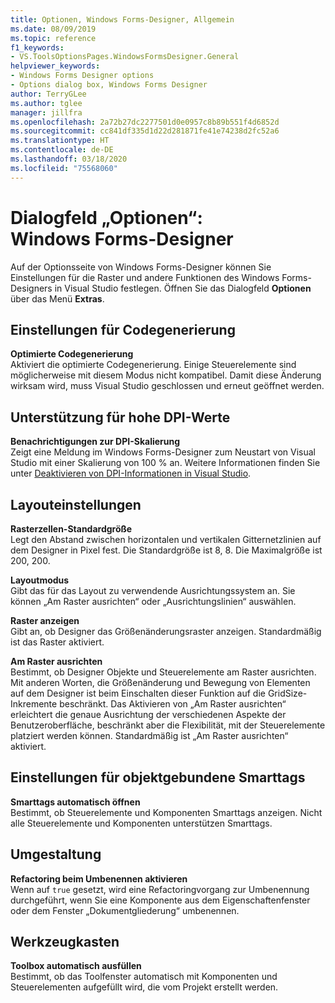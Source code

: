 ```yaml
---
title: Optionen, Windows Forms-Designer, Allgemein
ms.date: 08/09/2019
ms.topic: reference
f1_keywords:
- VS.ToolsOptionsPages.WindowsFormsDesigner.General
helpviewer_keywords:
- Windows Forms Designer options
- Options dialog box, Windows Forms Designer
author: TerryGLee
ms.author: tglee
manager: jillfra
ms.openlocfilehash: 2a72b27dc2277501d0e0957c8b89b551f4d6852d
ms.sourcegitcommit: cc841df335d1d22d281871fe41e74238d2fc52a6
ms.translationtype: HT
ms.contentlocale: de-DE
ms.lasthandoff: 03/18/2020
ms.locfileid: "75568060"
---
```

# <a name="options-dialog-box-windows-forms-designer"></a>Dialogfeld „Optionen“: Windows Forms-Designer

Auf der Optionsseite von Windows Forms-Designer können Sie Einstellungen für die Raster und andere Funktionen des Windows Forms-Designers in Visual Studio festlegen. Öffnen Sie das Dialogfeld **Optionen** über das Menü **Extras**.

## <a name="code-generation-settings"></a>Einstellungen für Codegenerierung

**Optimierte Codegenerierung**\
Aktiviert die optimierte Codegenerierung. Einige Steuerelemente sind möglicherweise mit diesem Modus nicht kompatibel. Damit diese Änderung wirksam wird, muss Visual Studio geschlossen und erneut geöffnet werden.

## <a name="high-dpi-support"></a>Unterstützung für hohe DPI-Werte

**Benachrichtigungen zur DPI-Skalierung**\
Zeigt eine Meldung im Windows Forms-Designer zum Neustart von Visual Studio mit einer Skalierung von 100 % an. Weitere Informationen finden Sie unter [Deaktivieren von DPI-Informationen in Visual Studio](/dotnet/framework/winforms/disable-dpi-awareness-visual-studio).

## <a name="layout-settings"></a>Layouteinstellungen

**Rasterzellen-Standardgröße**\
Legt den Abstand zwischen horizontalen und vertikalen Gitternetzlinien auf dem Designer in Pixel fest. Die Standardgröße ist 8, 8. Die Maximalgröße ist 200, 200.

**Layoutmodus**\
Gibt das für das Layout zu verwendende Ausrichtungssystem an. Sie können „Am Raster ausrichten“ oder „Ausrichtungslinien“ auswählen.

**Raster anzeigen**\
Gibt an, ob Designer das Größenänderungsraster anzeigen. Standardmäßig ist das Raster aktiviert.

**Am Raster ausrichten**\
Bestimmt, ob Designer Objekte und Steuerelemente am Raster ausrichten. Mit anderen Worten, die Größenänderung und Bewegung von Elementen auf dem Designer ist beim Einschalten dieser Funktion auf die GridSize-Inkremente beschränkt. Das Aktivieren von „Am Raster ausrichten“ erleichtert die genaue Ausrichtung der verschiedenen Aspekte der Benutzeroberfläche, beschränkt aber die Flexibilität, mit der Steuerelemente platziert werden können. Standardmäßig ist „Am Raster ausrichten“ aktiviert.

## <a name="object-bound-smart-tag-settings"></a>Einstellungen für objektgebundene Smarttags

**Smarttags automatisch öffnen**\
Bestimmt, ob Steuerelemente und Komponenten Smarttags anzeigen. Nicht alle Steuerelemente und Komponenten unterstützen Smarttags.

## <a name="refactoring"></a>Umgestaltung

**Refactoring beim Umbenennen aktivieren**\
Wenn auf `true` gesetzt, wird eine Refactoringvorgang zur Umbenennung durchgeführt, wenn Sie eine Komponente aus dem Eigenschaftenfenster oder dem Fenster „Dokumentgliederung“ umbenennen.

## <a name="toolbox"></a>Werkzeugkasten

**Toolbox automatisch ausfüllen**\
Bestimmt, ob das Toolfenster automatisch mit Komponenten und Steuerelementen aufgefüllt wird, die vom Projekt erstellt werden.

